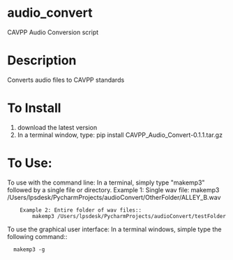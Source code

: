 # audio_convert
CAVPP Audio Conversion script

Description
===========
Converts audio files to CAVPP standards

To Install
==========
1) download the latest version
2) In a terminal window, type:
    pip install CAVPP_Audio_Convert-0.1.1.tar.gz

To Use:
=======

  To use with the command line:
    In a terminal, simply type "makemp3" followed by a single file or directory.
        Example 1: Single wav file:
            makemp3 /Users/lpsdesk/PycharmProjects/audioConvert/OtherFolder/ALLEY_B.wav
            
        Example 2: Entire folder of wav files::
            makemp3 /Users/lpsdesk/PycharmProjects/audioConvert/testFolder
  
  
  To use the graphical user interface:
    In a terminal windows, simple type the following command::
  
      makemp3 -g

